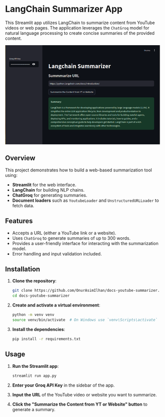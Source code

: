 # LangChain Summarizer App

This Streamlit app utilizes LangChain to summarize content from YouTube videos or web pages. The application leverages the `ChatGroq` model for natural language processing to create concise summaries of the provided content.

![project demo photo](https://github.com/OnurAsimIlhan/docs-youtube-summarizer/blob/main/summarizer.png)

## Overview

This project demonstrates how to build a web-based summarization tool using:
- **Streamlit** for the web interface.
- **LangChain** for building NLP chains.
- **ChatGroq** for generating summaries.
- **Document loaders** such as `YoutubeLoader` and `UnstructuredURLLoader` to fetch data.

## Features

- Accepts a URL (either a YouTube link or a website).
- Uses `ChatGroq` to generate summaries of up to 300 words.
- Provides a user-friendly interface for interacting with the summarization model.
- Error handling and input validation included.

## Installation

1. **Clone the repository**:
    ```bash
    git clone https://github.com/OnurAsimIlhan/docs-youtube-summarizer.git
    cd docs-youtube-summarizer
    ```

2. **Create and activate a virtual environment**:
    ```bash
    python -m venv venv
    source venv/bin/activate  # On Windows use `venv\Scripts\activate`
    ```

3. **Install the dependencies**:
    ```bash
    pip install -r requirements.txt
    ```

## Usage

1. **Run the Streamlit app**:
    ```bash
    streamlit run app.py
    ```

2. **Enter your Groq API Key** in the sidebar of the app.

3. **Input the URL** of the YouTube video or website you want to summarize.

4. **Click the "Summarize the Content from YT or Website" button** to generate a summary.


